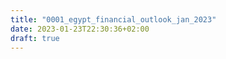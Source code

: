 ```yaml
---
title: "0001_egypt_financial_outlook_jan_2023"
date: 2023-01-23T22:30:36+02:00
draft: true
---
```



